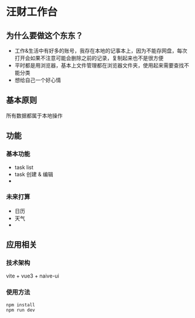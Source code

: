 # 汪财工作台

## 为什么要做这个东东？
- 工作&生活中有好多的账号，我存在本地的记事本上，因为不能存网盘，每次打开会如果不注意可能会删除之前的记录，复制起来也不是很方便
- 平时都是用浏览器，基本上文件管理都在浏览器文件夹，使用起来需要查找不能分类
- 想给自己一个好心情

## 基本原则
所有数据都属于本地操作

## 功能
### 基本功能
- task list
- task 创建 & 编辑
- 
### 未来打算
- 日历
- 天气
- 

## 应用相关
### 技术架构
vite + vue3 + naive-ui
### 使用方法
`````
npm install 
npm run dev
`````